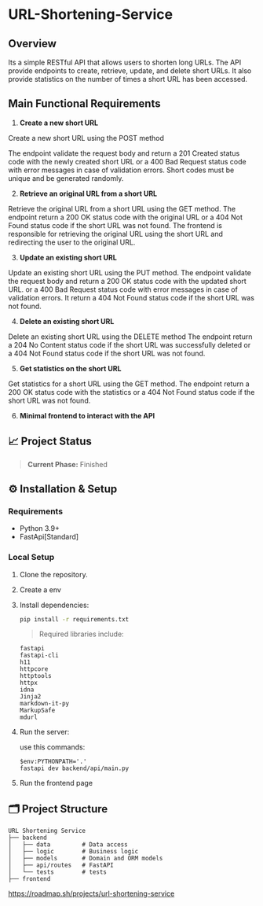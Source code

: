 # URL-Shortening-Service

## Overview

Its a simple RESTful API that allows users to shorten long URLs. The API provide endpoints to create, retrieve, update, and delete short URLs. It also provide statistics on the number of times a short URL has been accessed.

## Main Functional Requirements

1. **Create a new short URL**

Create a new short URL using the POST method

The endpoint validate the request body and return a 201 Created status code with the newly created short URL or a 400 Bad Request status code with error messages in case of validation errors. Short codes must be unique and be generated randomly.

2. **Retrieve an original URL from a short URL**

Retrieve the original URL from a short URL using the GET method.
The endpoint return a 200 OK status code with the original URL or a 404 Not Found status code if the short URL was not found.
The frontend is responsible for retrieving the original URL using the short URL and redirecting the user to the original URL.

3. **Update an existing short URL**

Update an existing short URL using the PUT method.
The endpoint  validate the request body and return a 200 OK status code with the updated short URL.
or a 400 Bad Request status code with error messages in case of validation errors. It  return a 404 Not Found status code if the short URL was not found.

4. **Delete an existing short URL**

Delete an existing short URL using the DELETE method
The endpoint  return a 204 No Content status code if the short URL was successfully deleted or a 404 Not Found status code if the short URL was not found.

5. **Get statistics on the short URL**

Get statistics for a short URL using the GET method.
The endpoint  return a 200 OK status code with the statistics or a 404 Not Found status code if the short URL was not found.

6. **Minimal frontend to interact with the API**

## 📈 Project Status

> **Current Phase:** Finished

## ⚙️ Installation & Setup

### Requirements

- Python 3.9+
- FastApi[Standard]

### Local Setup

1. Clone the repository.
2. Create a env
3. Install dependencies:

   ```bash
   pip install -r requirements.txt
   ```

    > Required libraries include:
    ```text
    fastapi
    fastapi-cli
    h11
    httpcore
    httptools
    httpx
    idna
    Jinja2
    markdown-it-py
    MarkupSafe
    mdurl
   ```
4. Run the server:

    use this commands:
    ```text
    $env:PYTHONPATH='.'
    fastapi dev backend/api/main.py
    ```
5. Run the frontend page
## 🗂️ Project Structure

```
URL Shortening Service
├── backend
│   ├── data         # Data access
│   ├── logic        # Business logic
│   ├── models       # Domain and ORM models
│   ├── api/routes   # FastAPI
│   └── tests        # tests
├── frontend
```

https://roadmap.sh/projects/url-shortening-service
